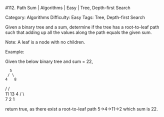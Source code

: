 #112. Path Sum | Algorithms | Easy | Tree, Depth-first Search

Category: Algorithms
Difficulty: Easy
Tags: Tree, Depth-first Search

Given a binary tree and a sum, determine if the tree has a root-to-leaf path such that adding up all the values along the path equals the given sum.

Note: A leaf is a node with no children.

Example:

Given the below binary tree and sum = 22,


      5
     / \
    4   8
   /   / \
  11  13  4
 /  \      \
7    2      1


return true, as there exist a root-to-leaf path 5->4->11->2 which sum is 22.

